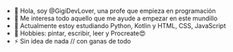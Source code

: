 - 👋 Hola, soy @GigiDevLover, una profe que empieza en programación
- 👀 Me interesa todo aquello que me ayude a empezar en este mundillo
- 🌱 Actualmente estoy estudiando Python, Kotlin y HTML, CSS, JavaScript
- 💞️ Hobbies: pintar, escribir, leer y Procreate😍
- ⚡ Sin idea de nada // con ganas de todo

<!---
GigiDevLover/GigiDevLover is a ✨ special ✨ repository because its `README.md` (this file) appears on your GitHub profile.
You can click the Preview link to take a look at your changes.
--->

